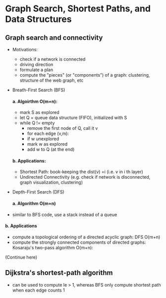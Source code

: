 # Graph Search, Shortest Paths, and Data Structures
## Graph search and connectivity
- Motivations: 
  - check if a network is connected
  - driving direction
  - formulate a plan 
  - compute the "pieces" (or "components") of a graph: clustering, structure of the web graph, etc
  
- Breath-First Search (BFS)
  #### a. Algoirthm O(m+n):
  - mark S as explored
  - let Q = queue data structure (FIFO), initialized with S
  - while Q != empty
    - remove the first node of Q, call it v
    - for each edge (v,m):
     - if w unexplored
      - mark w as explored
      - add w to Q (at the end)
   #### b. Applications:
   - Shortest Path: book-keeping the dist(v) =i (i.e. v in i th layer)
   - Undirected Connectivity (e.g. check if network is disconnected, graph visualization, clustering)
   
- Depth-First Search (DFS)
  #### a. Algorithm O(m+n)
 - similar to BFS code, use a stack instead of a queue
 
  #### b. Applications
 - compute a topological ordering of a directed acyclic graph: DFS O(m+n)
 - compute the strongly connected components of directed graphs: Kosaraju's two-pass algorithm O(m+n):

(Continue here)
## Dijkstra's shortest-path algorithm 
  - can be used to compute le > 1, whereas BFS only compute shortest path when each edge counts 1
